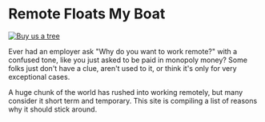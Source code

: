 # Remote Floats My Boat

[![Buy us a tree](https://img.shields.io/badge/Treeware-%F0%9F%8C%B3-lightgreen)](https://plant.treeware.earth/philsturgeon/remotefloatsmyboat.com)

Ever had an employer ask "Why do you want to work remote?" with a confused tone, like you just asked to be paid in monopoly money? Some folks just don't have a clue, aren't used to it, or think it's only for very exceptional cases. 

A huge chunk of the world has rushed into working remotely, but many consider it short term and temporary. This site is compiling a list of reasons why it should stick around.
